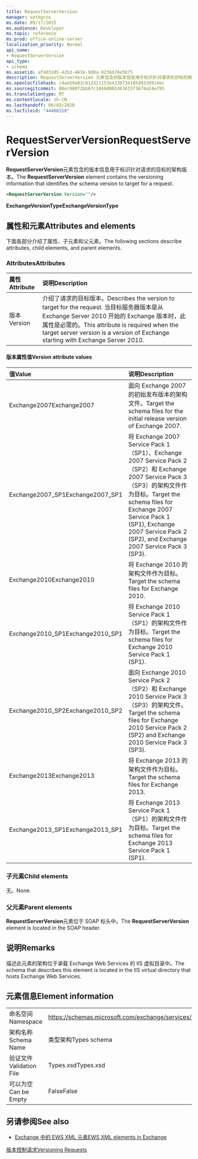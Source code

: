 ```yaml
---
title: RequestServerVersion
manager: sethgros
ms.date: 09/17/2015
ms.audience: Developer
ms.topic: reference
ms.prod: office-online-server
localization_priority: Normal
api_name:
- RequestServerVersion
api_type:
- schema
ms.assetid: af4032d5-42b3-463e-9d0a-8236d78e5b75
description: RequestServerVersion 元素包含的版本信息用于标识针对请求的目标的架构版本。
ms.openlocfilehash: c4ae59a03c812d21153e4338734185d933d914ec
ms.sourcegitcommit: 88ec988f2bb67c1866d06b361615f3674a24e795
ms.translationtype: MT
ms.contentlocale: zh-CN
ms.lasthandoff: 06/03/2020
ms.locfileid: "44468318"
---
```

# <a name="requestserverversion"></a><span data-ttu-id="b0bc7-103">RequestServerVersion</span><span class="sxs-lookup"><span data-stu-id="b0bc7-103">RequestServerVersion</span></span>

<span data-ttu-id="b0bc7-104">**RequestServerVersion**元素包含的版本信息用于标识针对请求的目标的架构版本。</span><span class="sxs-lookup"><span data-stu-id="b0bc7-104">The **RequestServerVersion** element contains the versioning information that identifies the schema version to target for a request.</span></span> 
  
```XML
<RequestServerVersion Version=""/>
```

 <span data-ttu-id="b0bc7-105">**ExchangeVersionType**</span><span class="sxs-lookup"><span data-stu-id="b0bc7-105">**ExchangeVersionType**</span></span>
## <a name="attributes-and-elements"></a><span data-ttu-id="b0bc7-106">属性和元素</span><span class="sxs-lookup"><span data-stu-id="b0bc7-106">Attributes and elements</span></span>

<span data-ttu-id="b0bc7-107">下面各部分介绍了属性、子元素和父元素。</span><span class="sxs-lookup"><span data-stu-id="b0bc7-107">The following sections describe attributes, child elements, and parent elements.</span></span>
  
### <a name="attributes"></a><span data-ttu-id="b0bc7-108">Attributes</span><span class="sxs-lookup"><span data-stu-id="b0bc7-108">Attributes</span></span>

|<span data-ttu-id="b0bc7-109">**属性**</span><span class="sxs-lookup"><span data-stu-id="b0bc7-109">**Attribute**</span></span>|<span data-ttu-id="b0bc7-110">**说明**</span><span class="sxs-lookup"><span data-stu-id="b0bc7-110">**Description**</span></span>|
|:-----|:-----|
|<span data-ttu-id="b0bc7-111">版本</span><span class="sxs-lookup"><span data-stu-id="b0bc7-111">Version</span></span>  <br/> |<span data-ttu-id="b0bc7-112">介绍了请求的目标版本。</span><span class="sxs-lookup"><span data-stu-id="b0bc7-112">Describes the version to target for the request.</span></span> <span data-ttu-id="b0bc7-113">当目标服务器版本是从 Exchange Server 2010 开始的 Exchange 版本时，此属性是必需的。</span><span class="sxs-lookup"><span data-stu-id="b0bc7-113">This attribute is required when the target server version is a version of Exchange starting with Exchange Server 2010.</span></span>  <br/> |
   
#### <a name="version-attribute-values"></a><span data-ttu-id="b0bc7-114">版本属性值</span><span class="sxs-lookup"><span data-stu-id="b0bc7-114">Version attribute values</span></span>

|<span data-ttu-id="b0bc7-115">**值**</span><span class="sxs-lookup"><span data-stu-id="b0bc7-115">**Value**</span></span>|<span data-ttu-id="b0bc7-116">**说明**</span><span class="sxs-lookup"><span data-stu-id="b0bc7-116">**Description**</span></span>|
|:-----|:-----|
|<span data-ttu-id="b0bc7-117">Exchange2007</span><span class="sxs-lookup"><span data-stu-id="b0bc7-117">Exchange2007</span></span>  <br/> |<span data-ttu-id="b0bc7-118">面向 Exchange 2007 的初始发布版本的架构文件。</span><span class="sxs-lookup"><span data-stu-id="b0bc7-118">Target the schema files for the initial release version of Exchange 2007.</span></span>  <br/> |
|<span data-ttu-id="b0bc7-119">Exchange2007_SP1</span><span class="sxs-lookup"><span data-stu-id="b0bc7-119">Exchange2007_SP1</span></span>  <br/> |<span data-ttu-id="b0bc7-120">将 Exchange 2007 Service Pack 1 （SP1）、Exchange 2007 Service Pack 2 （SP2）和 Exchange 2007 Service Pack 3 （SP3）的架构文件作为目标。</span><span class="sxs-lookup"><span data-stu-id="b0bc7-120">Target the schema files for Exchange 2007 Service Pack 1 (SP1), Exchange 2007 Service Pack 2 (SP2), and Exchange 2007 Service Pack 3 (SP3).</span></span>  <br/> |
|<span data-ttu-id="b0bc7-121">Exchange2010</span><span class="sxs-lookup"><span data-stu-id="b0bc7-121">Exchange2010</span></span>  <br/> |<span data-ttu-id="b0bc7-122">将 Exchange 2010 的架构文件作为目标。</span><span class="sxs-lookup"><span data-stu-id="b0bc7-122">Target the schema files for Exchange 2010.</span></span>  <br/> |
|<span data-ttu-id="b0bc7-123">Exchange2010_SP1</span><span class="sxs-lookup"><span data-stu-id="b0bc7-123">Exchange2010_SP1</span></span>  <br/> |<span data-ttu-id="b0bc7-124">将 Exchange 2010 Service Pack 1 （SP1）的架构文件作为目标。</span><span class="sxs-lookup"><span data-stu-id="b0bc7-124">Target the schema files for Exchange 2010 Service Pack 1 (SP1).</span></span>  <br/> |
|<span data-ttu-id="b0bc7-125">Exchange2010_SP2</span><span class="sxs-lookup"><span data-stu-id="b0bc7-125">Exchange2010_SP2</span></span>  <br/> |<span data-ttu-id="b0bc7-126">面向 Exchange 2010 Service Pack 2 （SP2）和 Exchange 2010 Service Pack 3 （SP3）的架构文件。</span><span class="sxs-lookup"><span data-stu-id="b0bc7-126">Target the schema files for Exchange 2010 Service Pack 2 (SP2) and Exchange 2010 Service Pack 3 (SP3).</span></span>  <br/> |
|<span data-ttu-id="b0bc7-127">Exchange2013</span><span class="sxs-lookup"><span data-stu-id="b0bc7-127">Exchange2013</span></span>  <br/> |<span data-ttu-id="b0bc7-128">将 Exchange 2013 的架构文件作为目标。</span><span class="sxs-lookup"><span data-stu-id="b0bc7-128">Target the schema files for Exchange 2013.</span></span>  <br/> |
|<span data-ttu-id="b0bc7-129">Exchange2013_SP1</span><span class="sxs-lookup"><span data-stu-id="b0bc7-129">Exchange2013_SP1</span></span>  <br/> |<span data-ttu-id="b0bc7-130">将 Exchange 2013 Service Pack 1 （SP1）的架构文件作为目标。</span><span class="sxs-lookup"><span data-stu-id="b0bc7-130">Target the schema files for Exchange 2013 Service Pack 1 (SP1).</span></span>  <br/> |
   
### <a name="child-elements"></a><span data-ttu-id="b0bc7-131">子元素</span><span class="sxs-lookup"><span data-stu-id="b0bc7-131">Child elements</span></span>

<span data-ttu-id="b0bc7-132">无。</span><span class="sxs-lookup"><span data-stu-id="b0bc7-132">None.</span></span>
  
### <a name="parent-elements"></a><span data-ttu-id="b0bc7-133">父元素</span><span class="sxs-lookup"><span data-stu-id="b0bc7-133">Parent elements</span></span>

<span data-ttu-id="b0bc7-134">**RequestServerVersion**元素位于 SOAP 标头中。</span><span class="sxs-lookup"><span data-stu-id="b0bc7-134">The **RequestServerVersion** element is located in the SOAP header.</span></span> 
  
## <a name="remarks"></a><span data-ttu-id="b0bc7-135">说明</span><span class="sxs-lookup"><span data-stu-id="b0bc7-135">Remarks</span></span>

<span data-ttu-id="b0bc7-136">描述此元素的架构位于承载 Exchange Web Services 的 IIS 虚拟目录中。</span><span class="sxs-lookup"><span data-stu-id="b0bc7-136">The schema that describes this element is located in the IIS virtual directory that hosts Exchange Web Services.</span></span>
  
## <a name="element-information"></a><span data-ttu-id="b0bc7-137">元素信息</span><span class="sxs-lookup"><span data-stu-id="b0bc7-137">Element information</span></span>

|||
|:-----|:-----|
|<span data-ttu-id="b0bc7-138">命名空间</span><span class="sxs-lookup"><span data-stu-id="b0bc7-138">Namespace</span></span>  <br/> |https://schemas.microsoft.com/exchange/services/2006/types  <br/> |
|<span data-ttu-id="b0bc7-139">架构名称</span><span class="sxs-lookup"><span data-stu-id="b0bc7-139">Schema Name</span></span>  <br/> |<span data-ttu-id="b0bc7-140">类型架构</span><span class="sxs-lookup"><span data-stu-id="b0bc7-140">Types schema</span></span>  <br/> |
|<span data-ttu-id="b0bc7-141">验证文件</span><span class="sxs-lookup"><span data-stu-id="b0bc7-141">Validation File</span></span>  <br/> |<span data-ttu-id="b0bc7-142">Types.xsd</span><span class="sxs-lookup"><span data-stu-id="b0bc7-142">Types.xsd</span></span>  <br/> |
|<span data-ttu-id="b0bc7-143">可以为空</span><span class="sxs-lookup"><span data-stu-id="b0bc7-143">Can be Empty</span></span>  <br/> |<span data-ttu-id="b0bc7-144">False</span><span class="sxs-lookup"><span data-stu-id="b0bc7-144">False</span></span>  <br/> |
   
## <a name="see-also"></a><span data-ttu-id="b0bc7-145">另请参阅</span><span class="sxs-lookup"><span data-stu-id="b0bc7-145">See also</span></span>



- [<span data-ttu-id="b0bc7-146">Exchange 中的 EWS XML 元素</span><span class="sxs-lookup"><span data-stu-id="b0bc7-146">EWS XML elements in Exchange</span></span>](ews-xml-elements-in-exchange.md)


[<span data-ttu-id="b0bc7-147">版本控制请求</span><span class="sxs-lookup"><span data-stu-id="b0bc7-147">Versioning Requests</span></span>](https://msdn.microsoft.com/library/76877b0a-d2e5-4c74-9295-7b445a41d46a%28Office.15%29.aspx)

